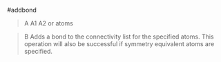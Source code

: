 #addbond

>A A1 A2 or atoms

>B Adds a bond to the connectivity list for the specified atoms. This operation will also be successful if symmetry equivalent atoms are specified.